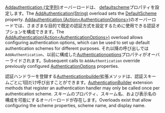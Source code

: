 <!--Don't update this for 2.2, use the 2.2 version -->
<span data-ttu-id="0c134-101">[Addauthentication (文字列)](/dotnet/api/microsoft.extensions.dependencyinjection.authenticationservicecollectionextensions.addauthentication#Microsoft_Extensions_DependencyInjection_AuthenticationServiceCollectionExtensions_AddAuthentication_Microsoft_Extensions_DependencyInjection_IServiceCollection_System_String_)オーバーロードは、 [defaultscheme](/dotnet/api/microsoft.aspnetcore.authentication.authenticationoptions.defaultscheme)プロパティを設定します。</span><span class="sxs-lookup"><span data-stu-id="0c134-101">The [AddAuthentication(String)](/dotnet/api/microsoft.extensions.dependencyinjection.authenticationservicecollectionextensions.addauthentication#Microsoft_Extensions_DependencyInjection_AuthenticationServiceCollectionExtensions_AddAuthentication_Microsoft_Extensions_DependencyInjection_IServiceCollection_System_String_) overload sets the [DefaultScheme](/dotnet/api/microsoft.aspnetcore.authentication.authenticationoptions.defaultscheme) property.</span></span> <span data-ttu-id="0c134-102">[Addauthentication (Action&lt;AuthenticationOptions&gt;)](/dotnet/api/microsoft.extensions.dependencyinjection.authenticationservicecollectionextensions.addauthentication#Microsoft_Extensions_DependencyInjection_AuthenticationServiceCollectionExtensions_AddAuthentication_Microsoft_Extensions_DependencyInjection_IServiceCollection_System_Action_Microsoft_AspNetCore_Authentication_AuthenticationOptions__)のオーバーロードでは、さまざまな目的で既定の認証方式を設定するために使用できる認証オプションを構成できます。</span><span class="sxs-lookup"><span data-stu-id="0c134-102">The [AddAuthentication(Action&lt;AuthenticationOptions&gt;)](/dotnet/api/microsoft.extensions.dependencyinjection.authenticationservicecollectionextensions.addauthentication#Microsoft_Extensions_DependencyInjection_AuthenticationServiceCollectionExtensions_AddAuthentication_Microsoft_Extensions_DependencyInjection_IServiceCollection_System_Action_Microsoft_AspNetCore_Authentication_AuthenticationOptions__) overload allows configuring authentication options, which can be used to set up default authentication schemes for different purposes.</span></span> <span data-ttu-id="0c134-103">それ以降の呼び出しでは `AddAuthentication`、以前に構成した[Authenticationoptions](/dotnet/api/microsoft.aspnetcore.builder.authenticationoptions)プロパティがオーバーライドされます。</span><span class="sxs-lookup"><span data-stu-id="0c134-103">Subsequent calls to `AddAuthentication` override previously configured [AuthenticationOptions](/dotnet/api/microsoft.aspnetcore.builder.authenticationoptions) properties.</span></span>

<span data-ttu-id="0c134-104">認証ハンドラーを登録する[Authenticationbuilder](/dotnet/api/microsoft.aspnetcore.authentication.authenticationbuilder)拡張メソッドは、認証スキームごとに1回だけ呼び出すことができます。</span><span class="sxs-lookup"><span data-stu-id="0c134-104">[AuthenticationBuilder](/dotnet/api/microsoft.aspnetcore.authentication.authenticationbuilder) extension methods that register an authentication handler may only be called once per authentication scheme.</span></span> <span data-ttu-id="0c134-105">スキームのプロパティ、スキーム名、および表示名の構成を可能にするオーバーロードが存在します。</span><span class="sxs-lookup"><span data-stu-id="0c134-105">Overloads exist that allow configuring the scheme properties, scheme name, and display name.</span></span>

